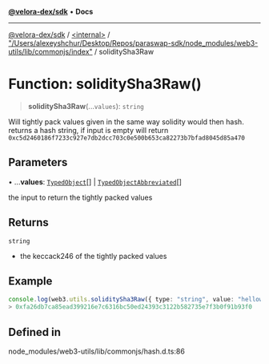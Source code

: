 [**@velora-dex/sdk**](../../../../README.md) • **Docs**

***

[@velora-dex/sdk](../../../../globals.md) / [\<internal\>](../../../README.md) / ["/Users/alexeyshchur/Desktop/Repos/paraswap-sdk/node\_modules/web3-utils/lib/commonjs/index"](../README.md) / soliditySha3Raw

# Function: soliditySha3Raw()

> **soliditySha3Raw**(...`values`): `string`

Will tightly pack values given in the same way solidity would then hash.
returns a hash string, if input is empty will return `0xc5d2460186f7233c927e7db2dcc703c0e500b653ca82273b7bfad8045d85a470`

## Parameters

• ...**values**: [`TypedObject`](../../../type-aliases/TypedObject.md)[] \| [`TypedObjectAbbreviated`](../../../type-aliases/TypedObjectAbbreviated.md)[]

the input to return the tightly packed values

## Returns

`string`

- the keccack246 of the tightly packed values

## Example

```ts
console.log(web3.utils.soliditySha3Raw({ type: "string", value: "helloworld" }))
> 0xfa26db7ca85ead399216e7c6316bc50ed24393c3122b582735e7f3b0f91b93f0
```

## Defined in

node\_modules/web3-utils/lib/commonjs/hash.d.ts:86
